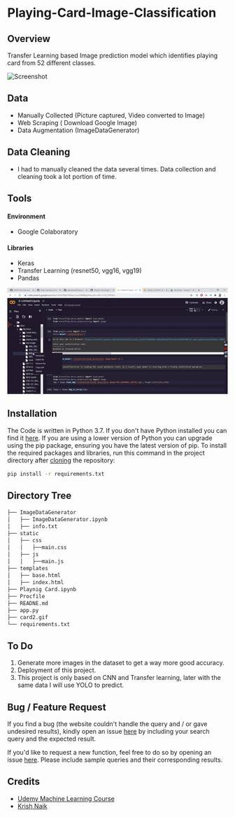 # Playing-Card-Image-Classification
## Overview
Transfer Learning based Image prediction model which identifies playing card from 52 different classes. 

![Screenshot](planning.jpg)



## Data
- Manually Collected (Picture captured, Video converted to Image)
- Web Scraping ( Download Google Image)
- Data Augmentation (ImageDataGenerator)

## Data Cleaning
- I had to manually cleaned the data several times. Data collection and cleaning took a lot portion of time.

## Tools
#### Environment
- Google Colaboratory
#### Libraries
- Keras
- Transfer Learning (resnet50, vgg16, vgg19)
- Pandas

![](card2.gif)


## Installation
The Code is written in Python 3.7. If you don't have Python installed you can find it [here](https://www.python.org/downloads/). If you are using a lower version of Python you can upgrade using the pip package, ensuring you have the latest version of pip. To install the required packages and libraries, run this command in the project directory after [cloning](https://www.howtogeek.com/451360/how-to-clone-a-github-repository/) the repository:
```bash
pip install -r requirements.txt
```
## Directory Tree 

```
├── ImageDataGenerator 
│   ├── ImageDataGenerator.ipynb
│   ├── info.txt
├── static
│   ├── css
│   │   ├──main.css
│   ├── js
│   │   ├──main.js
├── templates
│   ├── base.html
│   ├── index.html
├── Playnig Card.ipynb
├── Procfile
├── READNE.md
├── app.py
├── card2.gif
└── requirements.txt
```
## To Do
1. Generate more images in the dataset to get a way more good accuracy.
2. Deployment of this project.
3. This project is only based on CNN and Transfer learning, later with the same data I will use YOLO to predict.

## Bug / Feature Request
If you find a bug (the website couldn't handle the query and / or gave undesired results), kindly open an issue [here](https://github.com/aljubaiarde/Playing-Card-Image-Prediction/issues/new) by including your search query and the expected result.

If you'd like to request a new function, feel free to do so by opening an issue [here](https://github.com/aljubaiarde/Playing-Card-Image-Prediction/issues/new). Please include sample queries and their corresponding results.


## Credits
- [Udemy Machine Learning Course](https://www.udemy.com/course/machinelearning) 
- [Krish Naik](https://www.youtube.com/user/krishnaik06) 

